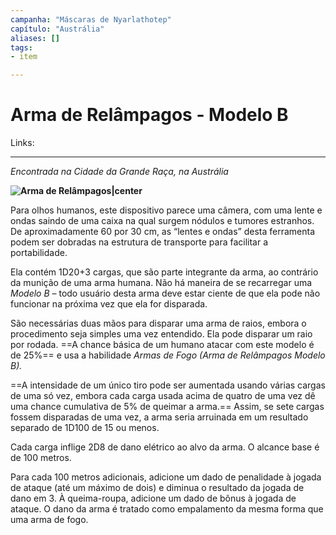 ```yaml
---
campanha: "Máscaras de Nyarlathotep"
capítulo: "Austrália"
aliases: []
tags: 
- item

---
```


# Arma de Relâmpagos - Modelo B

Links: 

---
*Encontrada na Cidade da Grande Raça, na Austrália*

**![Arma de Relâmpagos|center](https://lh4.googleusercontent.com/L9HnnlFSsMGIkYnYdnnOeNzAgNu62fQLhqNhDaWMNQzW07lpE4ePcHirvxlx56bL3qKgzGmcm2OWiMUxHb4RMEk3KVsbNszlF7L1_T0iBDlHjtaAMeMkvVcyCyOxX7fApovFKTRMPjL64WGZeKPcXtibfpmFcoYE6RtiYkgWof6LFrgkxvtUmrBvq8d2)**

Para olhos humanos, este dispositivo parece uma câmera, com uma lente e ondas saindo de uma caixa na qual surgem nódulos e tumores estranhos. De aproximadamente 60 por 30 cm, as “lentes e ondas” desta ferramenta podem ser dobradas na estrutura de transporte para facilitar a portabilidade. 

Ela contém 1D20+3 cargas, que são parte integrante da arma, ao contrário da munição de uma arma humana. Não há maneira de se recarregar uma *Modelo B* – todo usuário desta arma deve estar ciente de que ela pode não funcionar na próxima vez que ela for disparada.

São necessárias duas mãos para disparar uma arma de raios, embora o procedimento seja simples uma vez entendido. Ela pode disparar um raio por rodada. ==A chance básica de um humano atacar com este modelo é de 25%== e usa a habilidade *Armas de Fogo (Arma de Relâmpagos Modelo B).* 

==A intensidade de um único tiro pode ser aumentada usando várias cargas de uma só vez, embora cada carga usada acima de quatro de uma vez dê uma chance cumulativa de 5% de queimar a arma.== Assim, se sete cargas fossem disparadas de uma vez, a arma seria arruinada em um resultado separado de 1D100 de 15 ou menos. 

Cada carga inflige 2D8 de dano elétrico ao alvo da arma. O alcance base é de 100 metros.

Para cada 100 metros adicionais, adicione um dado de penalidade à jogada de ataque (até um máximo de dois) e diminua o resultado da jogada de dano em 3. À queima-roupa, adicione um dado de bônus à jogada de ataque. O dano da arma é tratado como empalamento da mesma forma que uma arma de fogo. 